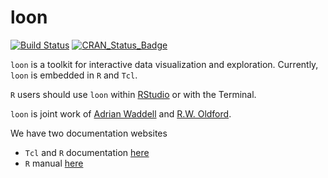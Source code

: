 # loon

[![Build Status](https://travis-ci.org/rwoldford/loon.svg?branch=master)](https://travis-ci.org/rwoldford/loon) [![CRAN\_Status\_Badge](http://www.r-pkg.org/badges/version/loon)](https://cran.r-project.org/package=loon)

`loon` is a toolkit for interactive data visualization and
exploration. Currently, `loon` is embedded in `R` and `Tcl`.

`R` users should use `loon` within [RStudio](https://www.rstudio.com/)
or with the Terminal.

`loon` is joint work of [Adrian Waddell](http://adrian.waddell.ch) and
[R.W. Oldford](http://math.uwaterloo.ca/~rwoldfor/).

We have two documentation websites

* `Tcl` and `R` documentation [here](http://great-northern-diver.github.io/loon/l_help)
* `R` manual [here](http://great-northern-diver.github.io/loon/l_help)




